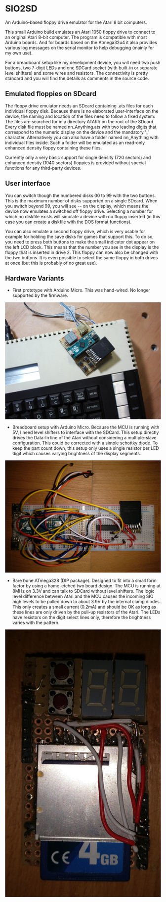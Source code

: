 # SIO2SD
An Arduino-based floppy drive emulator for the Atari 8 bit computers.

This small Arduino build emulates an Atari 1050 floppy drive to connect
to an original Atari 8-bit computer. The program is compatible with
most Arduino boards. And for boards based on the Atmega32u4 it also provides
various log messages on the serial monitor to help debugging (mainly for my own use).

For a breadboard setup like my development device, you will need two push buttons,
two 7-digit LEDs and one SDCard socket (with built-in or separate level shifters) and
some wires and resistors. The connectivity is pretty standard and you will find
the details as comments in the source code.

## Emulated floppies on SDcard
The floppy drive emulator needs an SDcard containing .ats files for each individual floppy disk.
Because there is no elaborated user-interface on the device, the naming and location of the files
need to follow a fixed system: The files are searched for in a directory ATARI/
on the root of the SDcard. Every disk file must be named nn_Anything.ats with two leading digits that correspond to the
numeric display on the device and the mandatory '_' character. Alternatively you can also
have a folder named nn_Anything with individual files inside. Such a folder will be emulated
as an read-only enhanced density floppy containing these files.

Currently only a very basic support for single density (720 sectors)
and enhanced density (1040 sectors) floppies is provided without special functions for any third-party devices.


## User interface
You can switch though the numbered disks 00 to 99 with the two buttons. This is the maximum number of disks 
supported on a single SDcard. When you switch beyond 99, you will see -- on the display, which means the device
now emulates a switched off floppy drive. Selecting a number for which no diskfile exists will simulate 
a device with no floppy inserted (in this case you can create a diskfile with the DOS format functions).

You can also emulate a second floppy drive, which is very usable for example for holding the save disks
for games that support this. To do so, you need to press both buttons to make the small indicator dot appear
on the left LCD block. This means that the number you see in the display is the floppy that is inserted
in drive 2. This floppy can now also be changed with the two buttons. It is even possible to select the same 
floppy in both drives at once (but this is probably of no great use).


## Hardware Variants

* First prototype with Arduino Micro. 
This was hand-wired. No longer supported by the firmware.

![Initial Prototype](doc/initialprototype.jpg)

* Breadboard setup with Arduino Micro.
Because the MCU is running with 5V, I need level shifters to interface with the SDCard. This setup directly drives the 
Data-In line of the Atari without considering a multiple-slave configuration. This could be corrected with a simple schottky diode.
To keep the part count down, this setup only uses a single resistor per LED digit which causes varying brightness of the display segments.

![Breadboard](doc/breadboard.jpg)

* Bare bone ATmega328 (DIP package).
Designed to fit into a small form factor by using a home-etched two board design.
The MCU is running at 8MHz on 3.3V and can talk to SDCard without level shifters. The logic level difference between Atari and 
the MCU causes the incoming SIO high levels to be pulled down to about 3.9V by the internal clamp diodes. This only creates 
a small current (0.2mA) and should be OK as long as these lines are only driven by the pull-up resistors of the Atari.
The LEDs have resistors on the digit select lines only, therefore the brightness varies with the pattern.

![Double PCB layout](doc/doubleboard.jpg)
